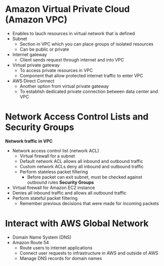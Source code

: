 # Amazon Virtual Private Cloud (Amazon VPC)
- Enables to lauch resources in virtual network that is defined
- Subnet
  - Section in VPC which you can place groups of isolated resources
  - Can be public or private
- Internet gateway
  - Client sends request through internet and into VPC
- Virtual private gateway
  - To access private resources in VPC
  - Component that allow protected internet traffic to enter VPC
- AWS Direct Connect
  - Another option from virtual private gateway
  - To establish dedicated private connection between data center and VPC

# Network Access Control Lists and Security Groups
**Network traffic in VPC**
- Network access control list (network ACL)
  - Virtual firewall for a subnet
  - Default network ACL allows all inbound and outbound traffic
  - Custom network ACLs deny all inbound and outbound traffic
  - Perform stateless packet filtering
    - Before packet can exit subnet, must be checked against outbound rules
**Security Groups**
- Virtual firewall for Amazon EC2 instance
- Denies all inbound traffic and allows all outbound traffic
- Perform stateful packet filtering
  - Remember previous decisions that were made for incoming packets

# Interact with AWS Global Network
- Domain Name System (DNS)
- Amazon Route 54
  - Route users to internet applications
  - Connect user requests to infrastructure in AWS and outside of AWS
  - Manage DNS records for domain names
